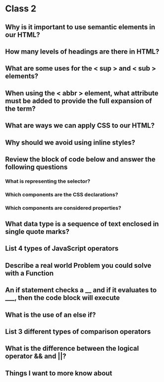 # Class 2

## Why is it important to use semantic elements in our HTML?



## How many levels of headings are there in HTML?



## What are some uses for the < sup > and < sub > elements?



## When using the < abbr > element, what attribute must be added to provide the full expansion of the term?



## What are ways we can apply CSS to our HTML?



## Why should we avoid using inline styles?



## Review the block of code below and answer the following questions

### What is representing the selector?

### Which components are the CSS declarations?

### Which components are considered properties?



## What data type is a sequence of text enclosed in single quote marks?



## List 4 types of JavaScript operators



## Describe a real world Problem you could solve with a Function



## An if statement checks a __ and if it evaluates to ___, then the code block will execute



## What is the use of an else if?



## List 3 different types of comparison operators



## What is the difference between the logical operator && and ||?



## Things I want to more know about